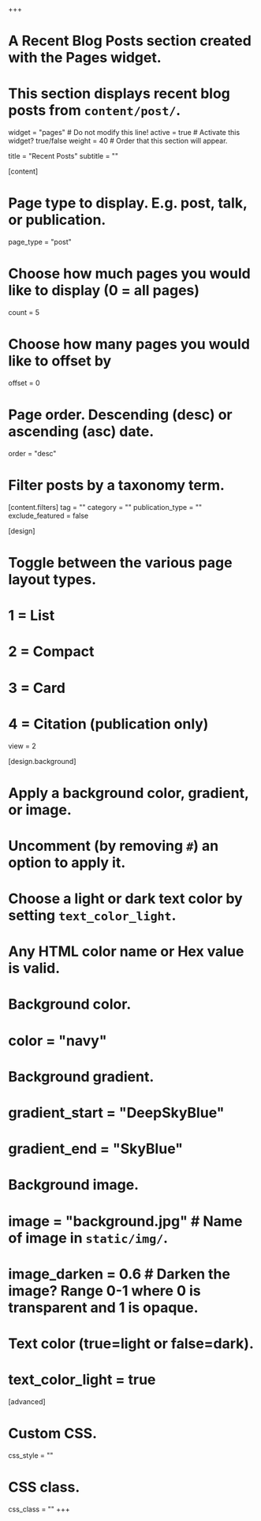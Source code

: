 +++
# A Recent Blog Posts section created with the Pages widget.
# This section displays recent blog posts from `content/post/`.

widget = "pages"  # Do not modify this line!
active = true  # Activate this widget? true/false
weight = 40  # Order that this section will appear.

title = "Recent Posts"
subtitle = ""

[content]
  # Page type to display. E.g. post, talk, or publication.
  page_type = "post"
  
  # Choose how much pages you would like to display (0 = all pages)
  count = 5
  
  # Choose how many pages you would like to offset by
  offset = 0

  # Page order. Descending (desc) or ascending (asc) date.
  order = "desc"

  # Filter posts by a taxonomy term.
  [content.filters]
    tag = ""
    category = ""
    publication_type = ""
    exclude_featured = false
  
[design]
  # Toggle between the various page layout types.
  #   1 = List
  #   2 = Compact
  #   3 = Card
  #   4 = Citation (publication only)
  view = 2
  
[design.background]
  # Apply a background color, gradient, or image.
  #   Uncomment (by removing `#`) an option to apply it.
  #   Choose a light or dark text color by setting `text_color_light`.
  #   Any HTML color name or Hex value is valid.
  
  # Background color.
  # color = "navy"
  
  # Background gradient.
  # gradient_start = "DeepSkyBlue"
  # gradient_end = "SkyBlue"
  
  # Background image.
  # image = "background.jpg"  # Name of image in `static/img/`.
  # image_darken = 0.6  # Darken the image? Range 0-1 where 0 is transparent and 1 is opaque.

  # Text color (true=light or false=dark).
  # text_color_light = true  
  
[advanced]
 # Custom CSS. 
 css_style = ""
 
 # CSS class.
 css_class = ""
+++